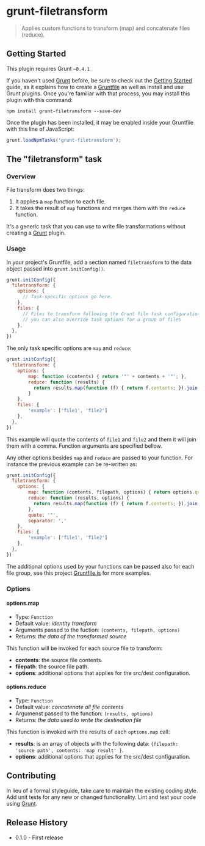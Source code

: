 # grunt-filetransform

> Applies custom functions to transform (map) and concatenate files (reduce).

## Getting Started
This plugin requires Grunt `~0.4.1`

If you haven't used [Grunt] before, be sure to check out the [Getting Started](http://gruntjs.com/getting-started) guide, as it explains how to create a [Gruntfile](http://gruntjs.com/sample-gruntfile) as well as install and use Grunt plugins. Once you're familiar with that process, you may install this plugin with this command:

```shell
npm install grunt-filetransform --save-dev
```

Once the plugin has been installed, it may be enabled inside your Gruntfile with this line of JavaScript:

```js
grunt.loadNpmTasks('grunt-filetransform');
```

## The "filetransform" task

### Overview

File transform does two things: 

1. It applies a `map` function to each file.
2. It takes the result of `map` functions and merges them with the `reduce` function.

It's a generic task that you can use to write file transformations without creating a [Grunt] plugin.


### Usage

In your project's Gruntfile, add a section named `filetransform` to the data object passed into `grunt.initConfig()`.

```js
grunt.initConfig({
  filetransform: {
    options: {
      // Task-specific options go here.
    },
    files: {
      // Files to transform following the Grunt file task configuration rules
      // you can also override task options for a group of files
    },
  },
})
```

The only task specific options are `map` and `reduce`:

```js
grunt.initConfig({
  filetransform: {
    options: {
        map: function (contents) { return '"' + contents + '"'; },
        reduce: function (results) { 
          return results.map(function (f) { return f.contents; }).join(', '); 
        }
    },
    files: {
        'example': ['file1', 'file2']
    },
  },
})
```

This example will quote the contents of `file1` and `file2` and them it will join them with a comma. 
Function arguments are specified bellow.

Any other options besides `map` and `reduce` are passed to your function. For instance the previous example 
can be re-written as:

```js
grunt.initConfig({
  filetransform: {
    options: {
        map: function (contents, filepath, options) { return options.quote + contents + options.quote; },
        reduce: function (results, options) { 
          return results.map(function (f) { return f.contents; }).join(options.separator); 
        },
        quote: '"',
        separator: ','
    },
    files: {
        'example': ['file1', 'file2']
    },
  },
})
```

The additional options used by your functions can be passed also for each file group, see this project 
[Gruntfile.js] for more examples.

### Options

#### options.map

* Type: `Function`
* Default value: _identity transform_
* Arguments passed to the fuction: `(contents, filepath, options)`
* Returns: _the data of the transformed source_

This function will be invoked for each source file to transform:
* **contents**: the source file contents.
* **filepath**: the source file path.
* **options**: additional options that applies for the src/dest configuration.

#### options.reduce

* Type: `Function`
* Default value: _concatenate all file contents_
* Argumenst passed to the function: `(results, options)`
* Returns: _the data used to write the destination file_

This function is invoked with the results of each `options.map` call:
* **results**: is an array of objects with the following data: `{filepath: 'source path', contents: 'map result' }`.
* **options**: additional options that applies for the src/dest configuration.

## Contributing
In lieu of a formal styleguide, take care to maintain the existing coding style. Add unit tests for any new or changed functionality. Lint and test your code using [Grunt](http://gruntjs.com/).

## Release History
* 0.1.0 - First release

[Grunt]: http://gruntjs.com/
[Gruntfile.js]: https://github.com/dfernandez79/grunt-filetransform/blob/master/Gruntfile.js
